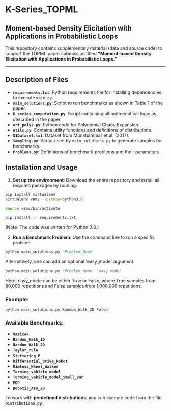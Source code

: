 # K-Series_TOPML
## Moment-based Density Elicitation with Applications in Probabilistic Loops

This repository contains supplementary material (data and source code) to support the TOPML paper submission titled **"Moment-based Density Elicitation with Applications in Probabilistic Loops."**

---

## Description of Files

- **`requirements.txt`**: Python requirements file for installing dependencies to execute `main.py`.
- **`main_solutions.py`**: Script to run benchmarks as shown in Table 1 of the paper.
- **`K_series_computation.py`**: Script containing all mathematical logic as described in the paper.
- **`ort_poly2.py`**: Python code for Polynomial Chaos Expansion.
- **`utils.py`**: Contains utility functions and definitions of distributions.
- **`S1Dataset.txt`**: Dataset from Munkhammar et al. (2017).
- **`Sampling.py`**: Script used by `main_solutions.py` to generate samples for benchmarks.
- **`Problems.py`**: Definitions of benchmark problems and their parameters.

## Installation and Usage

1. **Set up the environment**: Download the entire repository and install all required packages by running:

```bash
pip install virtualenv
virtualenv venv --python=python3.8
```

```bash
source venv/bin/activate
```

```bash
pip install -r requirements.txt
```
(Note: The code was written for Python 3.8.)

2. **Run a Benchmark Problem**: Use the command line to run a specific problem:

```bash
python main_solutions.py 'Problem_Name'
```
Alternatively, one can add an optional 'easy_mode' argument:

```bash
python main_solutions.py 'Problem_Name' 'easy_mode'
```

Here, easy_mode can be either True or False, where True samples from 80,000 repetitions and False samples from 1,000,000 repetitions.

### Example:


```bash
python main_solutions.py Random_Walk_2D False
```



### Available Benchmarks:

- **`Vasicek`**
- **`Random_Walk_1D`**
- **`Random_Walk_2D`**
- **`Taylor_rule`**
- **`Stuttering_P`**
- **`Differential_Drive_Robot`**
- **`Rimless_Wheel_Walker`**
- **`Turning_vehicle_model`**
- **`Turning_vehicle_model_Small_var`**
- **`PDP`**
- **`Robotic_Arm_2D`** 


To work with **predefined distributions**, you can execute code from the file **`Distributions.py`**.






